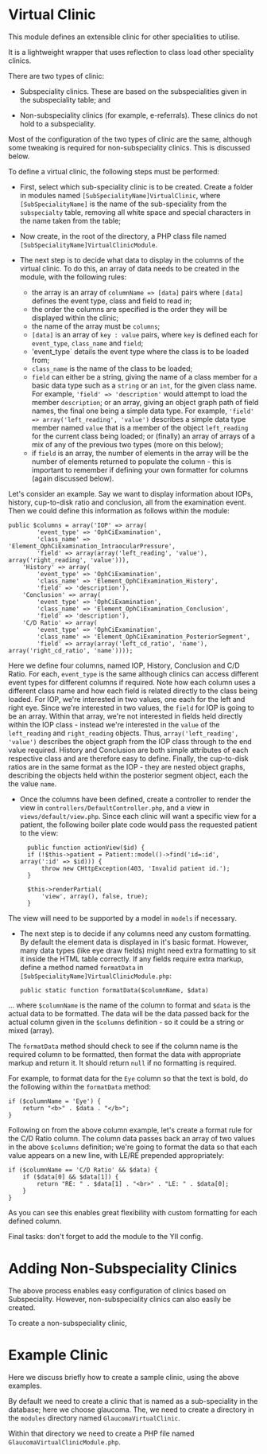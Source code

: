 Virtual Clinic
=============

This module defines an extensible clinic for other specialities to utilise.

It is a lightweight wrapper that uses reflection to class load other
speciality clinics.

There are two types of clinic:

* Subspeciality clinics. These are based on the subspecialities given
in the subspeciality table; and

* Non-subspeciality clinics (for example, e-referrals). These clinics do
not hold to a subspeciality.

Most of the configuration of the two types of clinic are the same, although
some tweaking is required for non-subspeciality clinics. This is discussed
below.

To define a virtual clinic, the following steps must be performed:

* First, select which sub-speciality clinic is to be created. Create a folder
in modules named `[SubSpecialityName]VirtualClinic`, where
`[SubSpecialityName]` is the name of the sub-speciality from the `subspecialty`
table, removing all white space and special characters in the name taken from
the table;

* Now create, in the root of the directory, a PHP class file named 
`[SubSpecialityName]VirtualClinicModule`.

* The next step is to decide what data to display in the columns of the virtual
clinic. To do this, an array of data needs to be created in the module,
with the following rules:

    - the array is an array of `columnName => [data]` pairs where `[data]`
    defines the event type, class and field to read in;
    - the order the columns are specified is the order they will be displayed
    within the clinic;
    - the name of the array must be `columns`;
    - `[data]` is an array of
    `key : value` pairs, where `key` is defined each for `event_type`,
    `class_name` and `field`;
    - 'event_type` details the event type where the class is to be loaded from;
    - `class_name` is the name of the class to be loaded;
    -  `field` can either be a string, giving the name of a class member
    for a basic data type such as a `string` or an `int`, for the given
    class name. For example,
    `'field' => 'description'` would attempt to load the member `description`;
    or an array, giving an object graph path of field names, the final
    one being a simple data type. For example,
    `'field' => array('left_reading', 'value')` describes a simple data type
    member named `value` that is a member of the object `left_reading` for
    the current class being loaded; or (finally) an array of arrays of
    a mix of any of the previous two types (more on this below);
    - if `field` is an array, the number of elements in the array will be
    the number of elements returned to populate the column - this is important
    to remember if defining your own formatter for columns (again discussed
    below).

Let's consider an example. Say we want to display information about IOPs,
history, cup-to-disk ratio and conclusion, all from the examination event.
Then we could define this information as follows within the module:

    public $columns = array('IOP' => array(
            'event_type' => 'OphCiExamination',
            'class_name' => 'Element_OphCiExamination_IntraocularPressure',
            'field' => array(array('left_reading', 'value'), array('right_reading', 'value'))),
        'History' => array(
            'event_type' => 'OphCiExamination',
            'class_name' => 'Element_OphCiExamination_History',
            'field' => 'description'),
        'Conclusion' => array(
            'event_type' => 'OphCiExamination',
            'class_name' => 'Element_OphCiExamination_Conclusion',
            'field' => 'description'),
        'C/D Ratio' => array(
            'event_type' => 'OphCiExamination',
            'class_name' => 'Element_OphCiExamination_PosteriorSegment',
            'field' => array(array('left_cd_ratio', 'name'), array('right_cd_ratio', 'name'))));

Here we define four columns, named IOP, History, Conclusion and C/D Ratio.
For each, `event_type` is the same although clinics can access different
event types for different columns if required. Note how each column uses
a different class name and how each field is related directly to the class
being loaded. For IOP, we're interested in two values, one each for the left
and right eye. Since we're interested in two values, the `field` for IOP
is going to be an array. Within that array, we're not interested in fields
held directly within the IOP class - instead we're interested in the `value`
of the `left_reading` and `right_reading` objects. Thus,
`array('left_reading', 'value')` describes the object graph from the IOP class
through to the end value required. History and Conclusion are both simple
attributes of each respective class and are therefore easy to define.
Finally, the cup-to-disk ratios are in the same format as the IOP - they
are nested object graphs, describing the objects held within the posterior
segment object, each the the value `name`.

* Once the columns have been defined, create a controller to render the view
in `controllers/DefaultController.php`, and a view in `views/default/view.php`.
Since each clinic will want a specific view for a patient, the following
boiler plate code would pass the requested patient to the view:


        public function actionView($id) {
        if (!$this->patient = Patient::model()->find('id=:id', array(':id' => $id))) {
            throw new CHttpException(403, 'Invalid patient id.');
        }

        $this->renderPartial(
            'view', array(), false, true);
        }

The view will need to be supported by a model in `models` if necessary.

* The next step is to decide if any columns need any custom formatting. By
default the element data is displayed in it's basic format. However, many
data types (like eye draw fields) might need extra formatting to sit it inside
the HTML table correctly. If any fields require extra markup, define a method
named `formatData` in `[SubSpecialityName]VirtualClinicModule.php`:

    `public static function formatData($columnName, $data)`

... where `$columnName` is the name of the column to format and `$data` is
the actual data to be formatted. The data will be the data passed back for the
actual column given in the `$columns` definition - so it could be a string
or mixed (array).

The `formatData` method should check to see if the column name is the
required column to be formatted, then format the data with appropriate
markup and return it. It should return `null` if no formatting is required.

For example, to format data for the `Eye` column so that the text is bold,
do the following within the `formatData` method:

    if ($columnName = 'Eye') {
        return "<b>" . $data . "</b>";
    }

Following on from the above column example, let's create a format rule for
the C/D Ratio column. The column data passes back an array of two values
in the above `$columns` definition; we're going to format the data
so that each value appears on a new line, with LE/RE prepended appropriately:

    if ($columnName == 'C/D Ratio' && $data) {
        if ($data[0] && $data[1]) {
            return "RE: " . $data[1] . "<br>" . "LE: " . $data[0];
        }
    }

As you can see this enables great flexibility with custom formatting for
each defined column.

Final tasks: don't forget to add the module to the YII config.

Adding Non-Subspeciality Clinics
================================

The above process enables easy configuration of clinics based on Subspeciality.
However, non-subspeciality clinics can also easily be created.

To create a non-subspeciality clinic, 

Example Clinic
==============

Here we discuss briefly how to create a sample clinic, using the above
examples.

By default we need to create a clinic that is named as a sub-speciality
in the database; here we choose glaucoma. The, we need to create a directory
in the `modules` directory named `GlaucomaVirtualClinic`.

Within that directory we need to create a PHP file named
`GlaucomaVirtualClinicModule.php`.